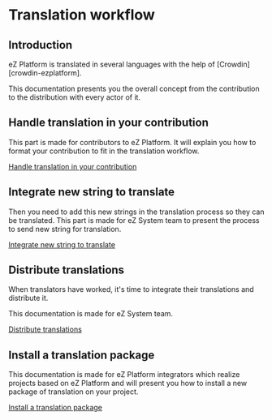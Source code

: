 # Translation workflow

## Introduction

eZ Platform is translated in several languages with the help of [Crowdin][crowdin-ezplatform].

This documentation presents you the overall concept from the contribution to the distribution with every actor of it.

## Handle translation in your contribution

This part is made for contributors to eZ Platform. It will explain you how to format your contribution
to fit in the translation workflow.

[Handle translation in your contribution](/doc/i18n/handle_translation_in_contribution.md)

## Integrate new string to translate

Then you need to add this new strings in the translation process so they can be translated.
This part is made for eZ System team to present the process to send new string for translation.

[Integrate new string to translate](/doc/i18n/integrate_new_string_to_translate.md)

## Distribute translations

When translators have worked, it's time to integrate their translations and distribute it.

This documentation is made for eZ System team.

[Distribute translations](/doc/i18n/distribute_translations.md)

## Install a translation package

This documentation is made for eZ Platform integrators which realize projects based on eZ Platform and will present you
how to install a new package of translation on your project.

[Install a translation package](/doc/i18n/install_translation_package.md)
